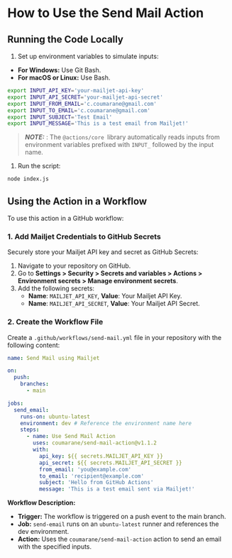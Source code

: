 # How to Use the Send Mail Action

## Running the Code Locally

1. Set up environment variables to simulate inputs:
- **For Windows:** Use Git Bash.
- **For macOS or Linux:** Use Bash.

```bash
export INPUT_API_KEY='your-mailjet-api-key'
export INPUT_API_SECRET='your-mailjet-api-secret'
export INPUT_FROM_EMAIL='c.coumarane@gmail.com'
export INPUT_TO_EMAIL='c.coumarane@gmail.com'
export INPUT_SUBJECT='Test Email'
export INPUT_MESSAGE='This is a test email from Mailjet!'
```

> **_NOTE:_** : The `@actions/core `library automatically reads inputs from environment variables prefixed with `INPUT_` followed by the input name.

1. Run the script:
```bash
node index.js
```

## Using the Action in a Workflow
To use this action in a GitHub workflow:

### 1. Add Mailjet Credentials to GitHub Secrets
Securely store your Mailjet API key and secret as GitHub Secrets:
1. Navigate to your repository on GitHub.
2. Go to **Settings > Security > Secrets and variables > Actions > Environment secrets > Manage environment secrets**.
3. Add the following secrets:
   - **Name**: `MAILJET_API_KEY`, **Value**: Your Mailjet API Key.
   - **Name**: `MAILJET_API_SECRET`, **Value**: Your Mailjet API Secret.

### 2. Create the Workflow File
Create a `.github/workflows/send-mail.yml` file in your repository with the following content:

```yaml
name: Send Mail using Mailjet

on:
  push:
    branches:
      - main

jobs:
  send_email:
    runs-on: ubuntu-latest
    environment: dev # Reference the environment name here
    steps:
      - name: Use Send Mail Action
        uses: coumarane/send-mail-action@v1.1.2
        with:
          api_key: ${{ secrets.MAILJET_API_KEY }}
          api_secret: ${{ secrets.MAILJET_API_SECRET }}
          from_email: 'you@example.com'
          to_email: 'recipient@example.com'
          subject: 'Hello from GitHub Actions'
          message: 'This is a test email sent via Mailjet!'

```

**Workflow Description:**
* **Trigger:** The workflow is triggered on a push event to the main branch.
* **Job:** `send-email` runs on an `ubuntu-latest` runner and references the dev environment.
* **Action:** Uses the `coumarane/send-mail-action` action to send an email with the specified inputs.
